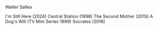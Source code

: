 Walter Salles

I'm Still Here (2024)
Central Station (1998)
The Second Mother (2015)
A Dog's Will (TV Mini Series 1999)
Socrates (2018)
